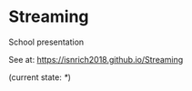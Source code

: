 # Streaming
School presentation

See at:
https://isnrich2018.github.io/Streaming

(current state: _*_)
